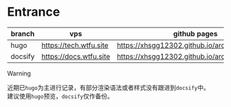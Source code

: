 # Entrance

| branch    | vps   | github pages  |
| --        | --    | --            |
| hugo      | https://tech.wtfu.site | https://xhsgg12302.github.io/archive/hugo/ |
| docsify   | https://docs.wtfu.site | https://xhsgg12302.github.io/archive/docsify/#/ |

> [!WARNING]
> 近期已`hugo`为主进行记录，有部分渲染语法或者样式没有跟进到`docsify`中。
> <br>建议使用`hugo`预览，`docsify`仅作备份。
